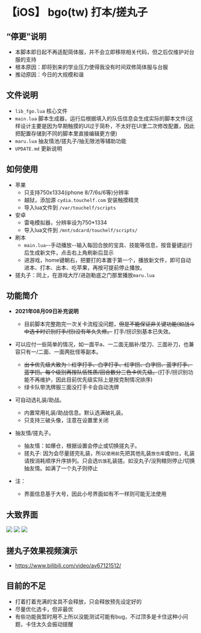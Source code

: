 # 【iOS】 bgo(tw) 打本/搓丸子
## “停更”说明
* 本脚本即日起不再适配简体服，并不会立即移除相关代码，但之后仅维护对台服的支持
* 根本原因：即将到来的学业压力使得我没有时间双修简体服与台服
* 推动原因：今日的大规模和谐

## 文件说明
* `lib_fgo.lua` 核心文件
* `main.lua` 脚本生成器，运行后根据填入的队伍信息会生成实际的脚本文件(这样设计主要是因为早期触摸的UI过于简朴，不太好在UI里二次修改配置，因此把配置存储到不同的脚本里直接编辑更方便)
* `maru.lua` 抽友情池/搓丸子/抽无限池等辅助功能
* `UPDATE.md` 更新说明

## 如何使用
* 苹果
  * 只支持750x1334(iphone 8/7/6s/6等)分辨率
  * 越狱，添加源 `cydia.touchelf.com` 安装触摸精灵
  * 导入lua文件到 `/var/touchelf/scripts`
* 安卓
  * 雷电模拟器，分辨率设为750\*1334
  * 导入lua文件到 `/mnt/sdcard/touchelf/scripts/`
* 刷本
  * `main.lua`--手动播放--输入每回合放的宝具、技能等信息，按音量键运行后生成新文件，点击右上角刷新后显示
  * 进游戏，home键朝右，把要打的本置于第一个，播放新文件，即可自动进本、打本、出本、吃苹果，再按可提前停止播放。
* 搓丸子：同上，在游戏大厅/进迦勒底之门那里播放`maru.lua`

## 功能简介
* **2021年08月09日补充说明**
  * 目前脚本完整跑完一次关卡流程没问题，~~但是不能保证非关键功能(如战斗中选卡时识别打手/拐)没有年久失修。~~ 打手/拐识别基本已失效。

* 可以应付一些简单的情况，如一面平a、一二面无脑补/垫刀、三面补刀，也兼容只有一/二面、一面两批怪等副本。
  * ~~出卡优先级大致为：红字打手、白字打手、红字拐、白字拐、蓝字打手、蓝字拐。每个级别再按队伍性质/回合数分三色卡优先级。~~(打手/拐识别功能不再维护，因此目前优先级实际上是按克制情况排序)
  * 绿卡队带洗牌服三面没打手卡会自动洗牌

* 可自动选礼装/助战。
  * 内置常用礼装/助战信息。默认选满破礼装。
  * 只支持三破头像，注意在设置里关闭

* 抽友情/搓丸子。
  * 抽友情：如爆仓，根据设置会停止或切换搓丸子。
  * 搓丸子: 因为会尽量搓完礼装，所以`使用前`先把其他礼装`放仓库`或`锁住`，礼装请按消耗顺序升序排列。只会选`饥饿`礼装搓。如没丸子/没狗粮则停止/切换抽友情。如满了一个丸子则停止
* 注：
  * 界面信息基于大号，因此小号界面如有不一样则可能无法使用

## 大致界面
![](https://github.com/brendonjkding/fgoScript/raw/master/pic/1.PNG) 
![](https://github.com/brendonjkding/fgoScript/raw/master/pic/2.PNG) 
![](https://github.com/brendonjkding/fgoScript/raw/master/pic/3.PNG) 

## 搓丸子效果视频演示
* https://www.bilibili.com/video/av67121512/

## 目前的不足
* 打着打着充满的宝具不会释放，只会释放预先设定好的
* 尽量优化选卡，但非最优
* 有些功能我暂时用不上所以没能测试可能有bug，不过顶多是卡住这种小问题，卡住太久会振动提醒


